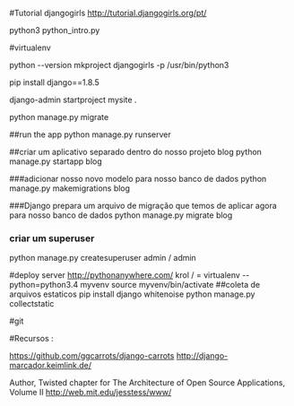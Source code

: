 #Tutorial djangogirls
http://tutorial.djangogirls.org/pt/

python3 python_intro.py

#virtualenv

python --version 
mkproject djangogirls -p /usr/bin/python3

pip install django==1.8.5

django-admin startproject mysite .

python manage.py migrate

##run the app
python manage.py runserver

##criar um aplicativo separado dentro do nosso projeto blog
python manage.py startapp blog

###adicionar nosso novo modelo para nosso banco de dados
python manage.py makemigrations blog

###Django prepara um arquivo de migração que temos de aplicar agora para nosso banco de dados
python manage.py migrate blog

### criar um superuser
python manage.py createsuperuser
admin / admin

#deploy server
http://pythonanywhere.com/
krol / =
virtualenv --python=python3.4 myvenv
source myvenv/bin/activate
##coleta de arquivos estaticos
pip install django whitenoise
python manage.py collectstatic


#git

#Recursos :

https://github.com/ggcarrots/django-carrots
http://django-marcador.keimlink.de/

Author, Twisted chapter for The Architecture of Open Source Applications, Volume II
http://web.mit.edu/jesstess/www/

